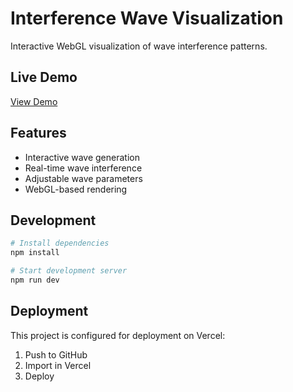 # Interference Wave Visualization

Interactive WebGL visualization of wave interference patterns.

## Live Demo

[View Demo](https://interference-wave.vercel.app)

## Features

- Interactive wave generation
- Real-time wave interference
- Adjustable wave parameters
- WebGL-based rendering

## Development

```bash
# Install dependencies
npm install

# Start development server
npm run dev
```

## Deployment

This project is configured for deployment on Vercel:

1. Push to GitHub
2. Import in Vercel
3. Deploy
